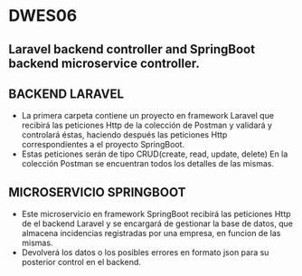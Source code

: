 # DWES06
## Laravel backend controller and SpringBoot backend microservice controller.

## BACKEND LARAVEL

- La primera carpeta contiene un proyecto en framework Laravel que recibirá las peticiones Http de la colección de Postman y validará y controlará éstas, haciendo después las peticiones Http correspondientes a el proyecto SpringBoot.
- Estas peticiones serán de tipo CRUD(create, read, update, delete) En la colección Postman se encuentran todos los detalles de las mismas.

## MICROSERVICIO SPRINGBOOT

- Este microservicio en framework SpringBoot recibirá las peticiones Http de el backend Laravel y se encargará de gestionar la base de datos, que almacena incidencias registradas por una empresa, en funcion de las mismas.
- Devolverá los datos o los posibles errores en formato json para su posterior control en el backend.